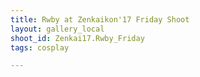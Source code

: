 ```yaml
---
title: Rwby at Zenkaikon'17 Friday Shoot
layout: gallery_local
shoot_id: Zenkai17.Rwby_Friday
tags: cosplay

---
```


